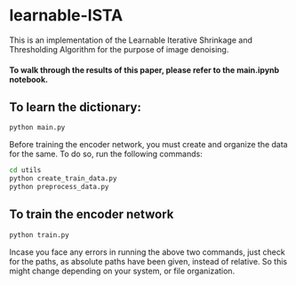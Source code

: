 # learnable-ISTA
This is an implementation of the Learnable Iterative Shrinkage and Thresholding Algorithm for the purpose of image denoising. 

#### To walk through the results of this paper, please refer to the main.ipynb notebook.

## To learn the dictionary:
```bash
python main.py
```
Before training the encoder network, you must create and organize the data for the same. To do so, run the following commands:
```bash
cd utils 
python create_train_data.py
python preprocess_data.py 
```

## To train the encoder network
```bash
python train.py
```

Incase you face any errors in running the above two commands, just check for the paths, as absolute paths have been given, instead of relative. So this might change depending on your system, or file organization. 